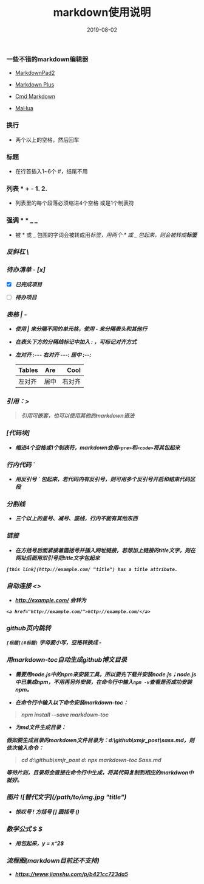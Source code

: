 ﻿---
layout: post
title: "markdown使用说明"
date: 2019-08-02 
description: "markdown使用教程"
tag: 工具
---


### 一些不错的markdown编辑器

- [MarkdownPad2](http://markdownpad.com/download.html) 

- [Markdown Plus](http://mdp.tylingsoft.com)
 
- [Cmd Markdown](https://www.zybuluo.com/mdeditor)

- [MaHua](http://mahua.jser.me/?utm_source=mindstore.io)

### 换行

- 两个以上的空格，然后回车

### 标题 

- 在行首插入1~6个 #，结尾不用

### 列表 * + - 1. 2. 

- 列表里的每个段落必须缩进4个空格 或是1个制表符

### 强调 * *  _ _

- 被 * 或 _ 包围的字词会被转成用<em>标签，用两个 * 或 _ 包起来，则会被转成<strong>标签

### 反斜杠 \  

### 待办清单 - [x]

- [x] 已完成项目 

- [ ] 待办项目

### 表格 | -
- 使用 \| 来分隔不同的单元格，使用 \- 来分隔表头和其他行
- 在表头下方的分隔线标记中加入 : ，可标记对齐方式

- 左对齐 :---  右对齐 ---:  居中 :--:

    | Tables        |      Are      |    Cool|
    | -----------  |:-----------:| -------:|
    | 左对齐       |      居中     | 右对齐|
    
### 引用：> 

> 引用可嵌套，也可以使用其他的markdown语法

### [代码块]

- 缩进4个空格或1个制表符，markdown会用`<pre>`和`<code>`将其包起来

### 行内代码 ` 

- 用反引号 ` 包起来，若代码内有反引号，则可用多个反引号开启和结束代码区段

### 分割线 

- 三个以上的星号、减号、底线，行内不能有其他东西

### 链接 []()

- 在方括号后面紧接着圆括号并插入网址链接，若想加上链接的title文字，则在网址后面用双引号把title文字包起来

` [this link](http://example.com/ "title") has a title attribute. `

### 自动连接 <>  

- <http://example.com/> 会转为

`<a href="http://example.com/">http://example.com/</a>`

### github页内跳转

`[标题](#标题)` 字母要小写，空格转换成 -  

### 用markdown-toc自动生成github博文目录

- 需要用node.js中的npm来安装工具，所以要先下载并安装node.js；node.js中已集成npm，不用再另外安装，在命令行中输入`npm -v`查看是否成功安装npm。

- 在命令行中输入以下命令安装markdown-toc：
    
> npm install --save markdown-toc

- 为md文件生成目录：

假如要生成目录的markdown文件目录为：d:\github\xmjr\_post\sass.md，则依次输入命令：

> cd d:\github\xmjr\_post
> d:
> npx markdown-toc Sass.md

等待片刻，目录将会直接在命令行中生成，将其代码复制到相应的markdwon中就好。


### 图片 \!\[替代文字](/path/to/img.jpg "title")

- 惊叹号 ! 方括号 [] 圆括号 ()

### 数学公式 $ $
- 用$包起来，$y = x^2$

### 流程图(markdown目前还不支持)

- <https://www.jianshu.com/p/b421cc723da5>



